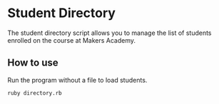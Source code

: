 Student Directory
=================

The student directory script allows you to manage the list of students enrolled on the course at Makers Academy.

How to use
-----------

Run the program without a file to load students.

```shell
ruby directory.rb
```